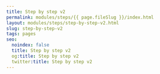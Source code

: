 ```yaml
---
title: Step by step v2
permalink: modules/steps/{{ page.fileSlug }}/index.html
layout: modules/steps/step-by-step-v2.html
slug: step-by-step-v2
tags: pages
seo:
  noindex: false
  title: Step by step v2
  og:title: Step by step v2
  twitter:title: Step by step v2
---
```



